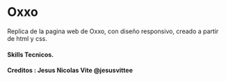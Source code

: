 # Oxxo

Replica de la pagina web de Oxxo, con diseño responsivo, creado a partir de html y css.

#### Skills Tecnicos.





#### Creditos : Jesus Nicolas Vite @jesusvittee
